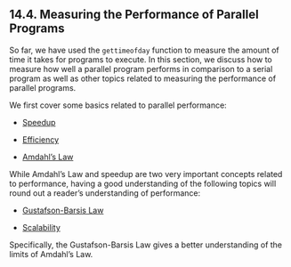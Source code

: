 ## 14.4. Measuring the Performance of Parallel Programs

So far, we have used the `gettimeofday` function to measure the amount of time it takes for programs to execute. In this section, we discuss how to measure how well a parallel program performs in comparison to a serial program as well as other topics related to measuring the performance of parallel programs.

We first cover some basics related to parallel performance:

- [Speedup](https://diveintosystems.org/book/C14-SharedMemory/performance_basics.html#_speedup)
    
- [Efficiency](https://diveintosystems.org/book/C14-SharedMemory/performance_basics.html#_efficiency)
    
- [Amdahl’s Law](https://diveintosystems.org/book/C14-SharedMemory/performance_basics.html#_amdahls_law)
    

While Amdahl’s Law and speedup are two very important concepts related to performance, having a good understanding of the following topics will round out a reader’s understanding of performance:

- [Gustafson-Barsis Law](https://diveintosystems.org/book/C14-SharedMemory/performance_advanced.html#_gustafson_barsis_law)
    
- [Scalability](https://diveintosystems.org/book/C14-SharedMemory/performance_advanced.html#_scalability)
    

Specifically, the Gustafson-Barsis Law gives a better understanding of the limits of Amdahl’s Law.